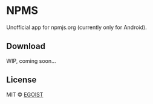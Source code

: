 # NPMS

Unofficial app for npmjs.org (currently only for Android).

## Download

WIP, coming soon...

## License

MIT &copy; [EGOIST](https://github.com/egoist)

